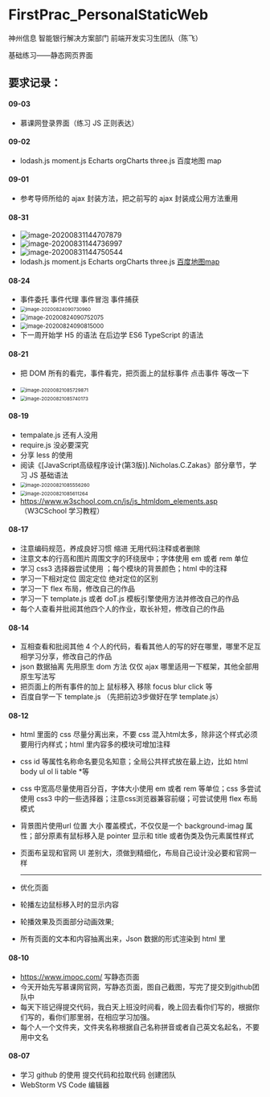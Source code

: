 # FirstPrac_PersonalStaticWeb
神州信息 智能银行解决方案部门 前端开发实习生团队（陈飞）

基础练习——静态网页界面

## 要求记录：

#### 09-03
- 慕课网登录界面（练习 JS 正则表达）

#### 09-02
- lodash.js moment.js Echarts orgCharts three.js 百度地图 map

#### 09-01
- 参考导师所给的 ajax 封装方法，把之前写的 ajax 封装成公用方法重用

#### 08-31

- ![image-20200831144707879](https://raw.githubusercontent.com/LiuPiPiPi/picBed/master/img/20200831144715.png)
- ![image-20200831144736997](https://raw.githubusercontent.com/LiuPiPiPi/picBed/master/img/20200831144737.png)
- ![image-20200831144750544](https://raw.githubusercontent.com/LiuPiPiPi/picBed/master/img/20200831144750.png)
- lodash.js    moment.js    Echarts    orgCharts    three.js      [百度地图map](https://dafrok.github.io/vue-baidu-map/#/zh/overlay/marker)

#### 08-24

- 事件委托 事件代理 事件冒泡 事件捕获
- <img src="https://raw.githubusercontent.com/LiuPiPiPi/picBed/master/img/20200824090731.png" alt="image-20200824090730960" style="zoom: 67%;" />
- <img src="https://raw.githubusercontent.com/LiuPiPiPi/picBed/master/img/20200824090752.png" alt="image-20200824090752075" style="zoom:80%;" />
- <img src="https://raw.githubusercontent.com/LiuPiPiPi/picBed/master/img/20200824091105.png" alt="image-20200824090815000" style="zoom:80%;" />
- 下一周开始学 H5 的语法   在后边学 ES6 TypeScript 的语法

#### 08-21

- 把 DOM 所有的看完，事件看完，把页面上的鼠标事件 点击事件 等改一下

- <img src="https://raw.githubusercontent.com/LiuPiPiPi/picBed/master/img/20200824090405.png" alt="image-20200821085729871" style="zoom:67%;" />

- <img src="https://raw.githubusercontent.com/LiuPiPiPi/picBed/master/img/20200824090458.png" alt="image-20200821085740173" style="zoom:67%;" />

#### 08-19

- tempalate.js 还有人没用
- require.js 没必要深究
- 分享 less 的使用
- 阅读《[JavaScript高级程序设计(第3版)].Nicholas.C.Zakas》部分章节，学习 JS 基础语法
- <img src="https://raw.githubusercontent.com/LiuPiPiPi/picBed/master/img/20200824090506.png" alt="image-20200821085556260" style="zoom: 67%;" />
- <img src="https://raw.githubusercontent.com/LiuPiPiPi/picBed/master/img/20200824090514.png" alt="image-20200821085611264" style="zoom:67%;" />
- https://www.w3school.com.cn/js/js_htmldom_elements.asp （W3CSchool 学习教程）

#### 08-17

- 注意编码规范，养成良好习惯 缩进 无用代码注释或者删除
- 注意文本的行高和图片周围文字的环绕居中；字体使用 em 或者 rem 单位
- 学习 css3 选择器尝试使用 ；每个模块的背景颜色；html 中的注释 
- 学习一下相对定位 固定定位 绝对定位的区别
- 学习一下 flex 布局，修改自己的作品
- 学习一下 template.js 或者 doT.js 模板引擎使用方法并修改自己的作品
- 每个人查看并批阅其他四个人的作业，取长补短，修改自己的作品

#### 08-14

- 互相查看和批阅其他 4 个人的代码，看看其他人的写的好在哪里，哪里不足互相学习分享，修改自己的作品
- json 数据抽离  先用原生 dom 方法  仅仅 ajax 哪里适用一下框架，其他全部用原生写法写
- 把页面上的所有事件的加上 鼠标移入 移除 focus blur click 等 
- 百度自学一下 template.js   （先把前边3步做好在学 template.js）

#### 08-12

- html 里面的 css 尽量分离出来，不要 css 混入html太多，除非这个样式必须要用行内样式；html 里内容多的模块可增加注释
- css id 等属性名称命名要见名知意；全局公共样式放在最上边，比如 html body ul ol li  table *等
- css 中宽高尽量使用百分百，字体大小使用 em 或者 rem 等单位；css 多尝试使用 css3 中的一些选择器；注意css浏览器兼容前缀；可尝试使用 flex 布局模式
- 背景图片使用url  位置  大小 覆盖模式，不仅仅是一个 background-imag 属性；部分原素有鼠标移入是 pointer 显示和 title 或者伪类及伪元素属性样式
- 页面布呈现和官网 UI 差别大，须做到精细化，布局自己设计没必要和官网一样

  ---

- 优化页面
- 轮播左边鼠标移入时的显示内容
- 轮播效果及页面部分动画效果;
- 所有页面的文本和内容抽离出来，Json 数据的形式渲染到 html 里

#### 08-10

- https://www.imooc.com/  写静态页面
- 今天开始先写慕课网官网，写静态页面，图自己截图，写完了提交到github团队中
- 每天下班记得提交代码，我白天上班没时间看，晚上回去看你们写的，根据你们写的，看你们那里弱，在相应学习加强。
- 每个人一个文件夹，文件夹名称根据自己名称拼音或者自己英文名起名，不要用中文名

#### 08-07

- 学习 github 的使用 提交代码和拉取代码 创建团队
- WebStorm  VS Code 编辑器

